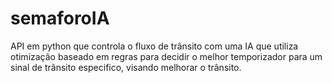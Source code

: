 # semaforoIA
API em python que controla o fluxo de trânsito com uma IA que utiliza otimização baseado em regras para decidir o melhor temporizador para um sinal de trânsito especifico, visando melhorar o trânsito.
